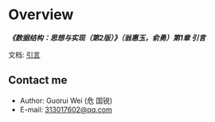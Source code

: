 # Overview

_**《数据结构：思想与实现（第2版）》（翁惠玉，俞勇）第1章 引言**_

文档: [引言](https://grwei.github.io/data-structure-homework/DS_Ch1/doc/html/index.html)

## Contact me

- Author: Guorui Wei (危 国锐)
- E-mail: 313017602@qq.com
